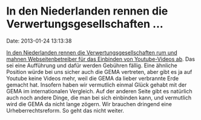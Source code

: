 In den Niederlanden rennen die Verwertungsgesellschaften \...
=============================================================

Date: 2013-01-24 13:13:38

[In den Niederlanden rennen die Verwertungsgesellschaften rum und mahnen
Webseitenbetreiber für das Einbinden von Youtube-Videos
ab](https://netzpolitik.org/2013/risikofaktor-einbettung-youtube-twitter-und-das-urheberrecht/).
Das sei eine Aufführung und dafür werden Gebühren fällig. Eine ähnliche
Position würde bei uns sicher auch die GEMA vertreten, aber gibt es ja
auf Youtube keine Videos mehr, weil die GEMA da lieber verbrannte Erde
gemacht hat. Insofern haben wir vermutlich einmal Glück gehabt mit der
GEMA im internationalen Vergleich. Auf der anderen Seite gibt es
natürlich auch noch andere Dinge, die man bei sich einbinden kann, und
vermutlich wird die GEMA da nicht lange zögern. Wir brauchen dringend
eine Urheberrechtsreform. So geht das nicht weiter.
